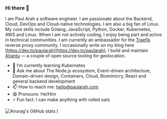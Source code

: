 
### Hi there 👋
I am Paul Arah a software engineer. I am passionate about the Backend, Cloud, DevOps and Cloud-native technologies. I am also a big fan of Linux. My core skills include Golang, JavaScript, Python, Docker, Kubernetes, AWS and Linux.  When I am not actively coding, I enjoy being part and active in technical communities. I am currently an ambassador for the [Traefik](https://traefik.io/) reverse proxy community. I occasionally write on my blog here [https://dev.to/paularah](https://dev.to/paularah). I build and maintain [Ahantu](https://github.com/Ahantu) — a couple of open source tooling for geolocation.

- 🌱 I’m currently learning Kubernetes
- 💬 Ask me about The Node.js ecosystem, Event-driven architecture, Domain-driven design, Containers, Cloud, Biomimicry, React and general backend development
- 📫 How to reach me: hello@paularah.com
- 😄 Pronouns: He/Him
- ⚡ Fun fact: I can make anything with rolled oats 


![Anurag's GitHub stats](https://github-readme-stats.vercel.app/api?username=paularah&count_private=true&show_icons=true&theme=radical)
)
